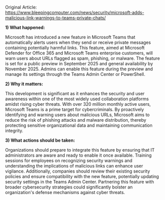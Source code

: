 Original Article: https://www.bleepingcomputer.com/news/security/microsoft-adds-malicious-link-warnings-to-teams-private-chats/

**1) What happened:**

Microsoft has introduced a new feature in Microsoft Teams that automatically alerts users when they send or receive private messages containing potentially harmful links. This feature, aimed at Microsoft Defender for Office 365 and Microsoft Teams enterprise customers, will warn users about URLs flagged as spam, phishing, or malware. The feature is set for a public preview in September 2025 and general availability by November 2025. Admins can enable this feature during the preview and manage its settings through the Teams Admin Center or PowerShell.

**2) Why it matters:**

This development is significant as it enhances the security and user awareness within one of the most widely used collaboration platforms amidst rising cyber threats. With over 320 million monthly active users, Microsoft Teams is a prime target for cybercriminals. By proactively identifying and warning users about malicious URLs, Microsoft aims to reduce the risk of phishing attacks and malware distribution, thereby protecting sensitive organizational data and maintaining communication integrity.

**3) What actions should be taken:**

Organizations should prepare to integrate this feature by ensuring that IT administrators are aware and ready to enable it once available. Training sessions for employees on recognizing security warnings and understanding the implications of malicious links can enhance user vigilance. Additionally, companies should review their existing security policies and ensure compatibility with the new feature, potentially updating security settings in the Teams Admin Center. Partnering this feature with broader cybersecurity strategies could significantly bolster an organization's defense mechanisms against cyber threats.
